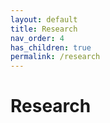 ```yaml
---
layout: default
title: Research
nav_order: 4
has_children: true
permalink: /research
---
```


# Research
